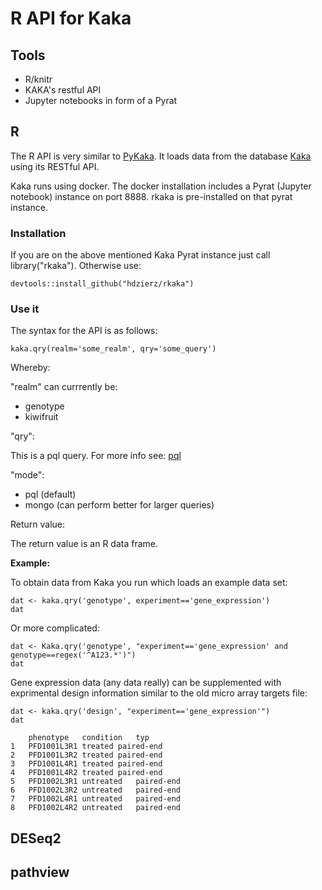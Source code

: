 # R API for Kaka

## Tools

- R/knitr
- KAKA's restful API
- Jupyter notebooks in form of a Pyrat



## R

The R API is very similar to [PyKaka](https://github.com/hdzierz/PyKaka). It loads data from the database [Kaka](https://github.com/hdzierz/Kaka) using its RESTful API. 

Kaka runs using docker. The docker installation includes a Pyrat (Jupyter notebook) instance on port 8888. rkaka is pre-installed on that pyrat instance. 

### Installation

If you are on the above mentioned Kaka Pyrat instance just call library("rkaka"). Otherwise use:

```
devtools::install_github("hdzierz/rkaka")
```

### Use it

The syntax for the API is as follows:

```
kaka.qry(realm='some_realm', qry='some_query') 
```

Whereby:

"realm" can currrently be:

- genotype
- kiwifruit

"qry":

This is a pql query. For more info see: [pql](https://github.com/alonho/pql)

"mode":

- pql (default)
- mongo (can perform better for larger queries)

Return value:

The return value is an R data frame.

**Example:**

To obtain data from Kaka you run which loads an example data set:

```
dat <- kaka.qry('genotype', experiment=='gene_expression')
dat
```

Or more complicated:

```
dat <- Kaka.qry('genotype', "experiment=='gene_expression' and genotype==regex('^A123.*')")
dat
```

Gene expression data (any data really) can be supplemented with exprimental design information similar to the old micro array targets file:

```
dat <- kaka.qry('design', "experiment=='gene_expression'")
dat
```

```
	phenotype	condition	typ
1	PFD1001L3R1	treated	paired-end
2	PFD1001L3R2	treated	paired-end
3	PFD1001L4R1	treated	paired-end
4	PFD1001L4R2	treated	paired-end
5	PFD1002L3R1	untreated	paired-end
6	PFD1002L3R2	untreated	paired-end
7	PFD1002L4R1	untreated	paired-end
8	PFD1002L4R2	untreated	paired-end
```

## DESeq2

## pathview



